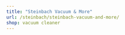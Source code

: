```yaml
---
title: "Steinbach Vacuum & More"
url: /steinbach/steinbach-vacuum-and-more/
shop: vacuum cleaner
---
```

